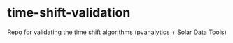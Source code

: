 # time-shift-validation
Repo for validating the time shift algorithms (pvanalytics + Solar Data Tools)
